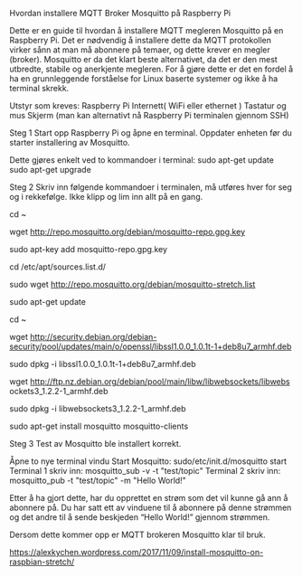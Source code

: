 Hvordan installere MQTT Broker Mosquitto på Raspberry Pi


Dette er en guide til hvordan å installere MQTT megleren Mosquitto på en Raspberry Pi. Det er nødvendig å installere dette da MQTT protokollen virker sånn at man må abonnere på temaer, og dette krever en megler (broker). Mosquitto er da det klart beste alternativet, da det er den mest utbredte, stabile og anerkjente megleren. For å gjøre dette er det en fordel å ha en grunnleggende forståelse for Linux baserte systemer og ikke å ha terminal skrekk.

Utstyr som kreves:
Raspberry Pi
Internett( WiFi eller ethernet )
Tastatur og mus
Skjerm (man kan alternativt nå Raspberry Pi terminalen gjennom SSH)

Steg 1
Start opp Raspberry Pi og åpne en terminal. Oppdater enheten før du starter installering av Mosquitto.

Dette gjøres enkelt ved to kommandoer i terminal:
    sudo apt-get update
    sudo apt-get upgrade

Steg 2
Skriv inn følgende kommandoer  i terminalen, må utføres hver for seg og i rekkefølge. Ikke klipp og lim inn allt på en gang.

cd ~

wget http://repo.mosquitto.org/debian/mosquitto-repo.gpg.key

sudo apt-key add mosquitto-repo.gpg.key

cd /etc/apt/sources.list.d/

sudo wget http://repo.mosquitto.org/debian/mosquitto-stretch.list

sudo apt-get update


cd ~

wget http://security.debian.org/debian-security/pool/updates/main/o/openssl/libssl1.0.0_1.0.1t-1+deb8u7_armhf.deb

sudo dpkg -i libssl1.0.0_1.0.1t-1+deb8u7_armhf.deb

wget http://ftp.nz.debian.org/debian/pool/main/libw/libwebsockets/libwebs
ockets3_1.2.2-1_armhf.deb

sudo dpkg -i libwebsockets3_1.2.2-1_armhf.deb

sudo apt-get install mosquitto mosquitto-clients



Steg 3
Test av Mosquitto ble installert korrekt.

Åpne to nye terminal vindu
Start Mosquitto: sudo/etc/init.d/mosquitto start
Terminal 1 skriv inn: mosquitto_sub -v -t "test/topic"
Terminal 2 skriv inn: mosquitto_pub -t "test/topic" -m "Hello World!"

Etter å ha gjort dette, har du opprettet en strøm som det vil kunne gå ann å abonnere på. Du har satt ett av vinduene til å abonnere på denne strømmen og det andre til å sende beskjeden “Hello World!” gjennom strømmen.

Dersom dette kommer opp er MQTT brokeren Mosquitto klar til bruk.


https://alexkychen.wordpress.com/2017/11/09/install-mosquitto-on-raspbian-stretch/




